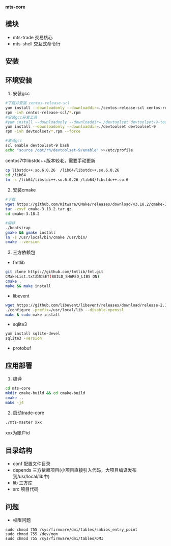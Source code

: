 **mts-core**
## 模块
* mts-trade   交易核心
* mts-shell   交互式命令行

## 安装
## 环境安装
1. 安装gcc
```bash
#下载并安装 centos-release-scl
yum install --downloadonly --downloaddir=./centos-release-scl centos-release-scl
rpm -ivh centos-release-scl/*.rpm
#安装gcc开发工具
#yum install --downloadonly --downloaddir=./devtoolset devtoolset-9-toolchain
yum install --downloadonly --downloaddir=./devtoolset devtoolset-9
rpm -ivh devtoolset/*.rpm --force

#激活gcc
scl enable devtoolset-9 bash
echo "source /opt/rh/devtoolset-9/enable" >>/etc/profile

```

centos7中libstdc++版本较老，需要手动更新
```bash
cp libstdc++.so.6.0.26  /lib64/libstdc++.so.6.0.26
cd /lib64
ln -s /lib64/libstdc++.so.6.0.26 /lib64/libstdc++.so.6
```

2. 安装cmake
```bash
#下载
wget https://github.com/Kitware/CMake/releases/download/v3.18.2/cmake-3.18.2.tar.gz
tar -zxvf cmake-3.18.2.tar.gz
cd cmake-3.18.2

#编译
./bootstrap
gmake && gmake install
ln -s /usr/local/bin/cmake /usr/bin/
cmake --version

```

3. 三方依赖包
* fmtlib
```bash
git clone https://github.com/fmtlib/fmt.git
CMakeList.txt添加SET(BUILD_SHARED_LIBS ON)
cmake .
make && make install

```
* libevent
```bash
wget https://github.com/libevent/libevent/releases/download/release-2.1.12-stable/libevent-2.1.12-stable.tar.gz
./configure -prefix=/usr/local/lib --disable-openssl 
make & sudo make install
```

* sqlite3
```bash
yum install sqlite-devel
sqlite3 -version


```

* protobuf

## 应用部署
1. 编译
```bash
cd mts-core
mkdir cmake-build && cd cmake-build
cmake ..
make -j4

```
2. 启动trade-core
```bash
./mts-master xxx
```
xxx为账户id

## 目录结构
* conf     配置文件目录
* depends  三方依赖项目(小项目直接引入代码，大项目编译发布到/usr/local/lib中)
* lib      三方库
* src      项目代码

## 问题
* 权限问题
```shell
sudo chmod 755 /sys/firmware/dmi/tables/smbios_entry_point
sudo chmod 755 /dev/mem
sudo chmod 755 /sys/firmware/dmi/tables/DMI

```